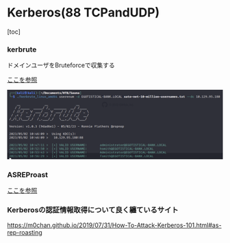 # Kerberos(88 TCPandUDP)

[toc]

### kerbrute

ドメインユーザをBruteforceで収集する

[ここを参照](./../ActiveDirectory/ActiveDirectory_auth.md/#Kerbrute)

![image-20230502160646389](img/Kerberos(88_TCPandUDP)/image-20230502160646389.png)

### ASREProast

[ここを参照](./../ActiveDirectory/ActiveDirectory_auth.md/#ASREProast)



### Kerberosの認証情報取得について良く纏ているサイト

https://m0chan.github.io/2019/07/31/How-To-Attack-Kerberos-101.html#as-rep-roasting